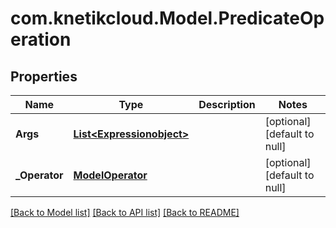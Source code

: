 # com.knetikcloud.Model.PredicateOperation
## Properties

Name | Type | Description | Notes
------------ | ------------- | ------------- | -------------
**Args** | [**List&lt;Expressionobject&gt;**](Expressionobject.md) |  | [optional] [default to null]
**_Operator** | [**ModelOperator**](ModelOperator.md) |  | [optional] [default to null]

[[Back to Model list]](../README.md#documentation-for-models) [[Back to API list]](../README.md#documentation-for-api-endpoints) [[Back to README]](../README.md)

